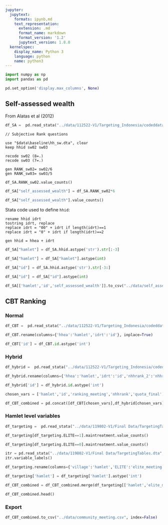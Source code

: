 ```yaml
---
jupyter:
  jupytext:
    formats: ipynb,md
    text_representation:
      extension: .md
      format_name: markdown
      format_version: '1.2'
      jupytext_version: 1.8.0
  kernelspec:
    display_name: Python 3
    language: python
    name: python3
---
```


```python
import numpy as np
import pandas as pd
```

```python
pd.set_option('display.max_columns', None)
```

## Self-assessed wealth

From Alatas et al (2012)

```python
df_SA =  pd.read_stata("../data/112522-V1/Targeting_Indonesia/codeddata/intermediate_data/selfassessment.dta")
```

    // Subjective Rank questions

    use "$data\baseline\hh_sw.dta", clear
    keep hhid sw02 sw03

    recode sw02 (8=.)
    recode sw03 (7=.)

    gen RANK_sw02= sw02/6
    gen RANK_sw03= sw03/5

```python
df_SA.RANK_sw02.value_counts()
```

```python
df_SA["self_assessed_wealth"] = df_SA.RANK_sw02*6
```

```python
df_SA["self_assessed_wealth"].value_counts()
```

Stata code used to define `hhid`:
    
    rename hhid idrt
    tostring idrt, replace
    replace idrt = "00" + idrt if length(idrt)==1
    replace idrt = "0" + idrt if length(idrt)==2

    gen hhid = hhea + idrt

```python
df_SA["hamlet"] = df_SA.hhid.astype('str').str[:-3]
```

```python
df_SA["hamlet"] = df_SA["hamlet"].astype(int)
```

```python
df_SA["id"] = df_SA.hhid.astype('str').str[-3:]
```

```python
df_SA["id"] = df_SA["id"].astype(int)
```

```python
df_SA[['hamlet','id','self_assessed_wealth']].to_csv("../data/self_assessed_wealth.csv", index=False)
```

## CBT Ranking


### Normal

```python
df_CBT =  pd.read_stata("../data/112522-V1/Targeting_Indonesia/codeddata/intermediate_data/RTS_community.dta")
```

```python
df_CBT.rename(columns={'hhea':'hamlet','idrt':'id'}, inplace=True)
```

```python
df_CBT['id'] = df_CBT.id.astype('int')
```

### Hybrid

```python
df_hybrid =  pd.read_stata("../data/112522-V1/Targeting_Indonesia/codeddata/intermediate_data/rts_hybrid.dta")
```

```python
df_hybrid.rename(columns={'hhea':'hamlet','idrt':'id','nhhrank_2':'nhhrank'}, inplace=True)
```

```python
df_hybrid['id'] = df_hybrid.id.astype('int')
```

```python
chosen_vars = ['hamlet','id','ranking_meeting','nhhrank','quota_final','maintreatment']
```

```python
df_CBT_combined = pd.concat([df_CBT[chosen_vars],df_hybrid[chosen_vars]]) 
```

### Hamlet level variables

```python
df_targeting =  pd.read_stata("../data/119802-V1/Final Data/TargetingTables.dta")
```

```python
df_targeting[df_targeting.ELITE==1].maintreatment.value_counts()
```

```python
df_targeting[df_targeting.ELITE==0].maintreatment.value_counts()
```

```python
itr = pd.read_stata("../data/119802-V1/Final Data/TargetingTables.dta", iterator=True)
itr.variable_labels()
```

```python
df_targeting.rename(columns={'village':'hamlet','ELITE':'elite_meeting'}, inplace=True) 
```

```python
df_targeting['hamlet'] = df_targeting['hamlet'].astype('int')
```

```python
df_CBT_combined = df_CBT_combined.merge(df_targeting[['hamlet','elite_meeting']],on='hamlet',how='left')
```

```python
df_CBT_combined.head()
```

### Export

```python
df_CBT_combined.to_csv("../data/community_meeting.csv", index=False)
```
